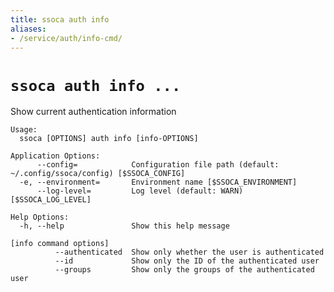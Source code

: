 ```yaml
---
title: ssoca auth info
aliases:
- /service/auth/info-cmd/
---
```


# `ssoca auth info ...`

Show current authentication information

    Usage:
      ssoca [OPTIONS] auth info [info-OPTIONS]
    
    Application Options:
          --config=            Configuration file path (default: ~/.config/ssoca/config) [$SSOCA_CONFIG]
      -e, --environment=       Environment name [$SSOCA_ENVIRONMENT]
          --log-level=         Log level (default: WARN) [$SSOCA_LOG_LEVEL]
    
    Help Options:
      -h, --help               Show this help message
    
    [info command options]
              --authenticated  Show only whether the user is authenticated
              --id             Show only the ID of the authenticated user
              --groups         Show only the groups of the authenticated user
    

